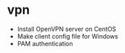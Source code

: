 # vpn

- Install OpenVPN server on CentOS
- Make client config file for Windows
- PAM authentication